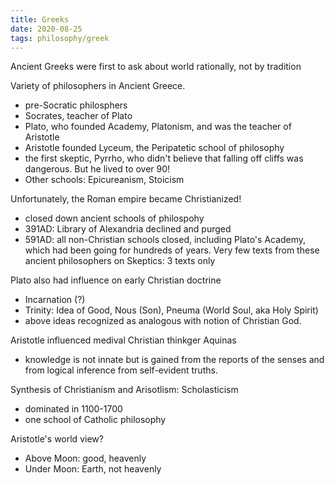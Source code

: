 ```yaml
---
title: Greeks
date: 2020-08-25
tags: philosophy/greek
---
```


Ancient Greeks were first to ask about world rationally, not by tradition

Variety of philosophers in Ancient Greece.
 - pre-Socratic philosphers
 - Socrates, teacher of Plato
 - Plato, who founded Academy, Platonism, and was the teacher of Aristotle
 - Aristotle founded Lyceum, the Peripatetic school of philosophy
 - the first skeptic, Pyrrho, who didn't believe that falling off cliffs was dangerous. 
 But he lived to over 90!
 - Other schools: Epicureanism, Stoicism

Unfortunately, the Roman empire became Christianized!
 - closed down ancient schools of philospohy
 - 391AD: Library of Alexandria declined and purged
 - 591AD: all non-Christian schools closed, including Plato's Academy, which had been going for hundreds of years.
Very few texts from these ancient philosophers
on Skeptics: 3 texts only

Plato also had influence on early Christian doctrine
 - Incarnation (?)
 - Trinity: Idea of Good, Nous (Son), Pneuma (World Soul, aka Holy Spirit) 
 - above ideas recognized as analogous with notion of Christian God.

Aristotle influenced medival Christian thinkger Aquinas
 - knowledge is not innate but is gained from the reports of the senses and from logical inference from 
 self-evident truths.

Synthesis of Christianism and Arisotlism: Scholasticism
 - dominated in 1100-1700
 - one school of Catholic philosophy

Aristotle's world view?
 - Above Moon: good, heavenly
 - Under Moon: Earth, not heavenly
 

